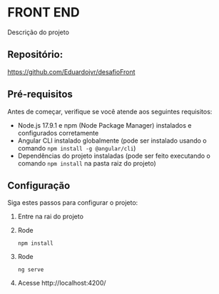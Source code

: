 # FRONT END

Descrição do projeto

## Repositório:
https://github.com/Eduardojvr/desafioFront

## Pré-requisitos

Antes de começar, verifique se você atende aos seguintes requisitos:

- Node.js 17.9.1 e npm (Node Package Manager) instalados e configurados corretamente
- Angular CLI instalado globalmente (pode ser instalado usando o comando `npm install -g @angular/cli`)
- Dependências do projeto instaladas (pode ser feito executando o comando `npm install` na pasta raiz do projeto)

## Configuração

Siga estes passos para configurar o projeto:

1. Entre na rai do projeto

2. Rode
    ```shell
    npm install

3. Rode 
    ```shell
    ng serve
    
4. Acesse
    http://localhost:4200/